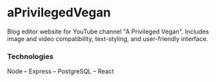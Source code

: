 # aPrivilegedVegan
Blog editor website for YouTube channel "A Privileged Vegan". Includes image and video compatibility, text-styling, and user-friendly interface.
### Technologies
Node – Express – PostgreSQL – React
